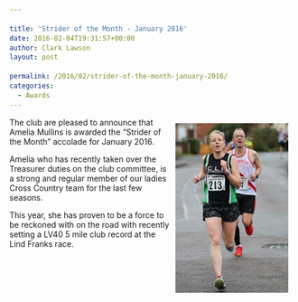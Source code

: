 ```yaml
---

title: 'Strider of the Month - January 2016'
date: 2016-02-04T19:31:57+00:00
author: Clark Lawson
layout: post

permalink: /2016/02/strider-of-the-month-january-2016/
categories:
  - Awards
---
```

<div style="float:right; padding: 10px 10px 10px 10px">
  <img src="/Images/2016/02/12633709_10153807532577357_2359257245167021949_o-200x300.jpg" alt="12633709_10153807532577357_2359257245167021949_o" width="200" height="300" />
</div>

The club are pleased to announce that Amelia Mullins is awarded the &#8220;Strider of the Month&#8221; accolade for January 2016.

Amelia who has recently taken over the Treasurer duties on the club committee, is a strong and regular member of our ladies Cross Country team for the last few seasons.

This year, she has proven to be a force to be reckoned with on the road with recently setting a LV40 5 mile club record at the Lind Franks race.